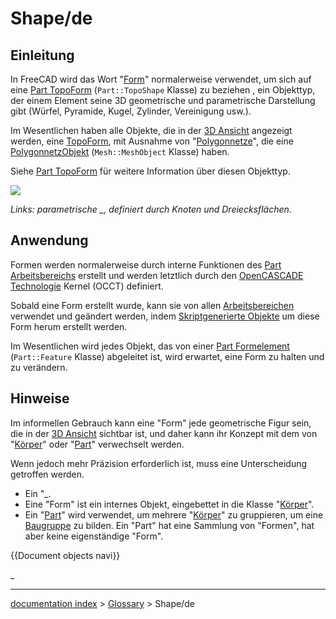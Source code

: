 # Shape/de
## Einleitung

In FreeCAD wird das Wort \"[Form](Shape/de.md)\" normalerweise verwendet, um sich auf eine [Part TopoForm](Part_TopoShape/de.md) (`Part::TopoShape` Klasse) zu beziehen , ein Objekttyp, der einem Element seine 3D geometrische und parametrische Darstellung gibt (Würfel, Pyramide, Kugel, Zylinder, Vereinigung usw.).

Im Wesentlichen haben alle Objekte, die in der [3D Ansicht](3D_view/de.md) angezeigt werden, eine [TopoForm](Part_TopoShape/de.md), mit Ausnahme von \"[Polygonnetze](Mesh/de.md)\", die eine [PolygonnetzObjekt](Mesh_MeshObject/de.md) (`Mesh::MeshObject` Klasse) haben.

Siehe [Part TopoForm](Part_TopoShape/de.md) für weitere Information über diesen Objekttyp.

![](images/Shape_and_mesh.svg )



*Links: parametrische _, definiert durch Knoten und Dreiecksflächen.*

## Anwendung

Formen werden normalerweise durch interne Funktionen des [Part Arbeitsbereichs](Part_Workbench/de.md) erstellt und werden letztlich durch den [OpenCASCADE Technologie](OpenCASCADE/de.md) Kernel (OCCT) definiert.

Sobald eine Form erstellt wurde, kann sie von allen [Arbeitsbereichen](Workbenches/de.md) verwendet und geändert werden, indem [Skriptgenerierte Objekte](scripted_objects/de.md) um diese Form herum erstellt werden.

Im Wesentlichen wird jedes Objekt, das von einer [Part Formelement](Part_Feature/de.md) (`Part::Feature` Klasse) abgeleitet ist, wird erwartet, eine Form zu halten und zu verändern.

## Hinweise

Im informellen Gebrauch kann eine \"Form\" jede geometrische Figur sein, die in der [3D Ansicht](3D_view/de.md) sichtbar ist, und daher kann ihr Konzept mit dem von \"[Körper](Body/de.md)\" oder \"[Part](Part/de.md)\" verwechselt werden.

Wenn jedoch mehr Präzision erforderlich ist, muss eine Unterscheidung getroffen werden.

-   Ein \"_.
-   Eine \"Form\" ist ein internes Objekt, eingebettet in die Klasse \"[Körper](Body/de.md)\".
-   Ein \"[Part](Part/de.md)\" wird verwendet, um mehrere \"[Körper](Body/de.md)\" zu gruppieren, um eine [Baugruppe](assembly/de.md) zu bilden. Ein \"Part\" hat eine Sammlung von \"Formen\", hat aber keine eigenständige \"Form\".


 {{Document objects navi}} 

_

---
[documentation index](../README.md) > [Glossary](Category_Glossary.md) > Shape/de
